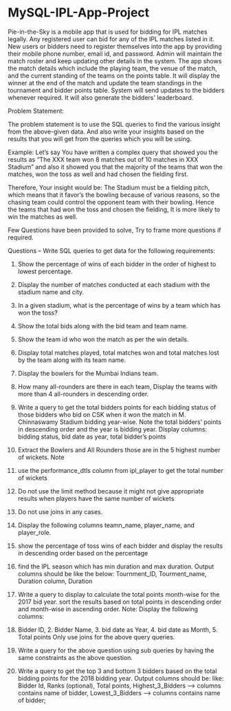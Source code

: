 # MySQL-IPL-App-Project

Pie-in-the-Sky is a mobile app that is used for bidding for IPL matches legally. Any registered user can bid for any of the IPL matches listed in it. New users or bidders need to register themselves into the app by providing their mobile phone number, email id, and password. Admin will maintain the match roster and keep updating other details in the system.
The app shows the match details which include the playing team, the venue of the match, and the current standing of the teams on the points table. It will display the winner at the end of the match and update the team standings in the tournament and bidder points table. System will send updates to the bidders whenever required. It will also generate the bidders' leaderboard.


Problem Statement:

The problem statement is to use the SQL queries to find the various insight from the above-given data. And also write your insights based on the results that you will get from the queries which you will be using.

Example:
Let’s say You have written a complex query that showed you the results as “The XXX team won 8 matches out of 10 matches in XXX Stadium” and also it showed you that the majority of the teams that won the matches, won the toss as well and had chosen the fielding first.

Therefore, Your insight would be: 
The Stadium must be a fielding pitch, which means that it favor’s the bowling because of various reasons, so the chasing team could control the opponent team with their bowling. Hence the teams that had won the toss and chosen the fielding, It is more likely to win the matches as well.

Few Questions have been provided to solve, Try to frame more questions if required.



Questions – Write SQL queries to get data for the following requirements:

1.	Show the percentage of wins of each bidder in the order of highest to lowest percentage.

2.	Display the number of matches conducted at each stadium with the stadium name and city.

3.	In a given stadium, what is the percentage of wins by a team which has won the toss?

4.	Show the total bids along with the bid team and team name.

5.	Show the team id who won the match as per the win details.

6.	Display total matches played, total matches won and total matches lost by the team along with its team name.

7.	Display the bowlers for the Mumbai Indians team.

8.	How many all-rounders are there in each team, Display the teams with more than 4 
all-rounders in descending order.


9.	 Write a query to get the total bidders points for each bidding status of those bidders who bid on CSK when it won the match in M. Chinnaswamy Stadium bidding year-wise.
 Note the total bidders’ points in descending order and the year is bidding year.
               Display columns: bidding status, bid date as year, total bidder’s points

10.	Extract the Bowlers and All Rounders those are in the 5 highest number of wickets.
Note 
1. use the performance_dtls column from ipl_player to get the total number of wickets
 2. Do not use the limit method because it might not give appropriate results when players have the same number of wickets
3.	Do not use joins in any cases.
4.	Display the following columns teamn_name, player_name, and player_role.

11.	show the percentage of toss wins of each bidder and display the results in descending order based on the percentage

12.	find the IPL season which has min duration and max duration.
Output columns should be like the below:
 Tournment_ID, Tourment_name, Duration column, Duration

13.	Write a query to display to calculate the total points month-wise for the 2017 bid year. sort the results based on total points in descending order and month-wise in ascending order.
Note: Display the following columns:
1.	Bidder ID, 2. Bidder Name, 3. bid date as Year, 4. bid date as Month, 5. Total points
Only use joins for the above query queries.

14.	Write a query for the above question using sub queries by having the same constraints as the above question.

15.	Write a query to get the top 3 and bottom 3 bidders based on the total bidding points for the 2018 bidding year.
Output columns should be:
like:
Bidder Id, Ranks (optional), Total points, Highest_3_Bidders --> columns contains name of bidder, Lowest_3_Bidders  --> columns contains name of bidder;
